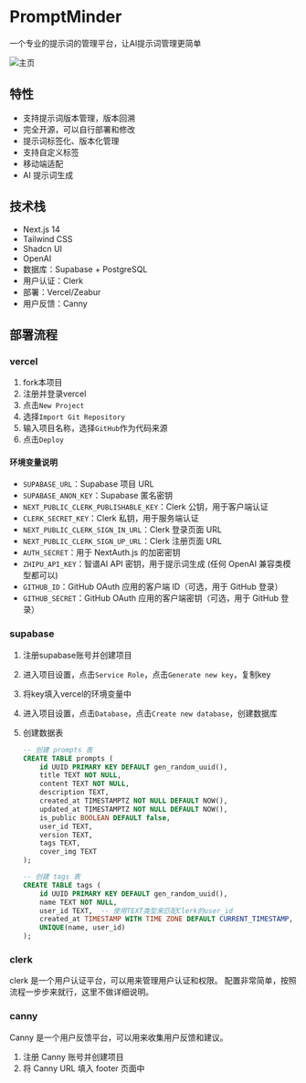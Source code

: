 # PromptMinder

一个专业的提示词的管理平台，让AI提示词管理更简单

![主页](/main-page.png)

## 特性

- 支持提示词版本管理，版本回溯
- 完全开源，可以自行部署和修改
- 提示词标签化、版本化管理
- 支持自定义标签
- 移动端适配
- AI 提示词生成

## 技术栈

- Next.js 14
- Tailwind CSS
- Shadcn UI
- OpenAI
- 数据库：Supabase + PostgreSQL
- 用户认证：Clerk
- 部署：Vercel/Zeabur
- 用户反馈：Canny

## 部署流程

### vercel

1. fork本项目
2. 注册并登录vercel
3. 点击`New Project`
4. 选择`Import Git Repository`
5. 输入项目名称，选择`GitHub`作为代码来源
6. 点击`Deploy`

#### 环境变量说明

- `SUPABASE_URL`：Supabase 项目 URL
- `SUPABASE_ANON_KEY`：Supabase 匿名密钥
- `NEXT_PUBLIC_CLERK_PUBLISHABLE_KEY`：Clerk 公钥，用于客户端认证
- `CLERK_SECRET_KEY`：Clerk 私钥，用于服务端认证
- `NEXT_PUBLIC_CLERK_SIGN_IN_URL`：Clerk 登录页面 URL
- `NEXT_PUBLIC_CLERK_SIGN_UP_URL`：Clerk 注册页面 URL
- `AUTH_SECRET`：用于 NextAuth.js 的加密密钥
- `ZHIPU_API_KEY`：智谱AI API 密钥，用于提示词生成 (任何 OpenAI 兼容类模型都可以)
- `GITHUB_ID`：GitHub OAuth 应用的客户端 ID（可选，用于 GitHub 登录）
- `GITHUB_SECRET`：GitHub OAuth 应用的客户端密钥（可选，用于 GitHub 登录）

### supabase

1. 注册supabase账号并创建项目
2. 进入项目设置，点击`Service Role`，点击`Generate new key`，复制key
3. 将key填入vercel的环境变量中
4. 进入项目设置，点击`Database`，点击`Create new database`，创建数据库
5. 创建数据表

    ```sql
    -- 创建 prompts 表
    CREATE TABLE prompts (
        id UUID PRIMARY KEY DEFAULT gen_random_uuid(),
        title TEXT NOT NULL,
        content TEXT NOT NULL,
        description TEXT,
        created_at TIMESTAMPTZ NOT NULL DEFAULT NOW(),
        updated_at TIMESTAMPTZ NOT NULL DEFAULT NOW(),
        is_public BOOLEAN DEFAULT false,
        user_id TEXT,
        version TEXT,
        tags TEXT,
        cover_img TEXT
    );

    -- 创建 tags 表
    CREATE TABLE tags (
        id UUID PRIMARY KEY DEFAULT gen_random_uuid(),
        name TEXT NOT NULL,
        user_id TEXT,  -- 使用TEXT类型来匹配Clerk的user_id
        created_at TIMESTAMP WITH TIME ZONE DEFAULT CURRENT_TIMESTAMP,
        UNIQUE(name, user_id)
    );
    ```

### clerk

clerk 是一个用户认证平台，可以用来管理用户认证和权限。
配置非常简单，按照流程一步步来就行，这里不做详细说明。

### canny

Canny 是一个用户反馈平台，可以用来收集用户反馈和建议。

1. 注册 Canny 账号并创建项目
2. 将 Canny URL 填入 footer 页面中
